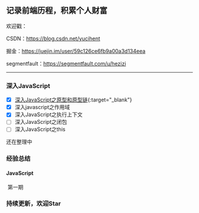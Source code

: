 ## 记录前端历程，积累个人财富


欢迎戳：

CSDN：https://blog.csdn.net/yucihent

掘金：https://juejin.im/user/59c126ce6fb9a00a3d134eea

segmentfault：https://segmentfault.com/u/hezizi

---

### 深入JavaScript
- [x] [深入JavaScript之原型和原型链](https://github.com/hezizi/myBlog/issues/1){:target="_blank"}
- [x] 深入javascript之作用域
- [x] 深入JavaScript之执行上下文
- [ ] 深入JavaScript之闭包
- [ ] 深入JavaScript之this

还在整理中


### 经验总结

  #### JavaScript
  第一期
  



### 持续更新，欢迎Star
